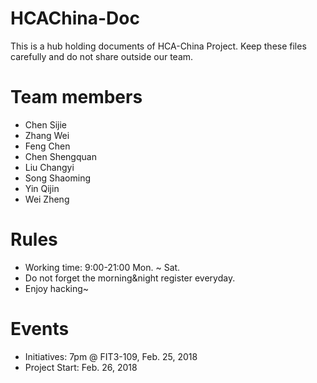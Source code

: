 # HCAChina-Doc
This is a hub holding documents of HCA-China Project. Keep these files carefully and do not share outside our team.

# Team members
- Chen Sijie
- Zhang Wei
- Feng Chen
- Chen Shengquan
- Liu Changyi
- Song Shaoming
- Yin Qijin
- Wei Zheng

# Rules
- Working time: 9:00-21:00 Mon. ~ Sat.
- Do not forget the morning&night register everyday.
- Enjoy hacking~

# Events 
- Initiatives: 7pm @ FIT3-109, Feb. 25, 2018
- Project Start: Feb. 26, 2018


